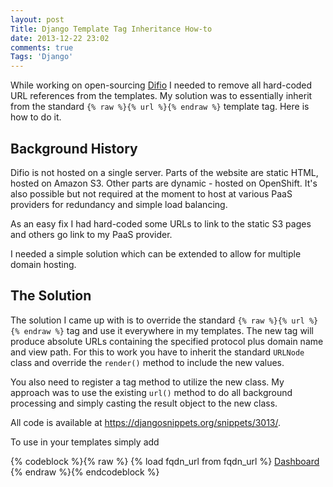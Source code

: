 ```yaml
---
layout: post
Title: Django Template Tag Inheritance How-to
date: 2013-12-22 23:02
comments: true
Tags: 'Django'
---
```


While working on open-sourcing [Difio](http://www.dif.io) I needed to remove
all hard-coded URL references from the templates. My solution was to essentially
inherit from the standard `{% raw %}{% url %}{% endraw %}` template tag. Here is how to do it.

Background History
------------------

Difio is not hosted on a single server. Parts of the website are static HTML,
hosted on Amazon S3. Other parts are dynamic - hosted on OpenShift. It's also
possible but not required at the moment to host at various PaaS providers for
redundancy and simple load balancing. 

As an easy fix I had hard-coded some URLs to link to the static S3 pages and others
go link to my PaaS provider.

I needed a simple solution which can be extended to allow for multiple domain hosting.


The Solution
------------

The solution I came up with is to override the standard `{% raw %}{% url %}{% endraw %}`
tag and use it everywhere in my templates. The new tag will produce absolute URLs containing
the specified protocol plus domain name and view path. For this to work you have to
inherit the standard `URLNode` class and override the `render()` method to include the new
values.

You also need to register a tag method to utilize the new class. My approach was to use
the existing `url()` method to do all background processing and simply casting the result
object to the new class. 

All code is available at <https://djangosnippets.org/snippets/3013/>. 

To use in your templates simply add

{% codeblock %}{% raw %}
{% load fqdn_url from fqdn_url %}
<a href="{% fqdn_url 'dashboard' %}">Dashboard</a>
{% endraw %}{% endcodeblock %}
